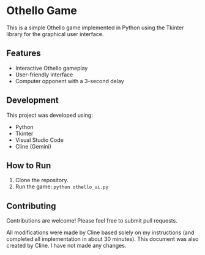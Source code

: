 # Othello Game

This is a simple Othello game implemented in Python using the Tkinter library for the graphical user interface.

## Features

- Interactive Othello gameplay
- User-friendly interface
- Computer opponent with a 3-second delay

## Development

This project was developed using:

- Python
- Tkinter
- Visual Studio Code
- Cline (Gemini)

## How to Run

1.  Clone the repository.
2.  Run the game: `python othello_ui.py`

## Contributing

Contributions are welcome! Please feel free to submit pull requests.

All modifications were made by Cline based solely on my instructions (and completed all implementation in about 30 minutes). This document was also created by Cline. I have not made any changes.
